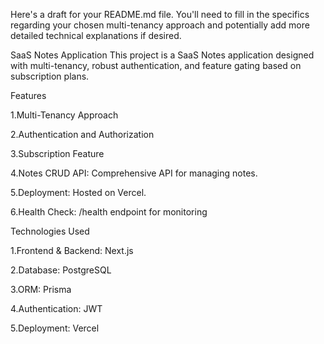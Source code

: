 

Here's a draft for your README.md file. You'll need to fill in the specifics regarding your chosen multi-tenancy approach and potentially add more detailed technical explanations if desired.

SaaS Notes Application
This project is a SaaS Notes application designed with multi-tenancy, robust authentication, and feature gating based on subscription plans.


Features

1.Multi-Tenancy Approach

2.Authentication and Authorization

3.Subscription Feature 

4.Notes CRUD API: Comprehensive API for managing notes.

5.Deployment: Hosted on Vercel.

6.Health Check: /health endpoint for monitoring

Technologies Used

1.Frontend & Backend: Next.js 

2.Database:  PostgreSQL

3.ORM: Prisma

4.Authentication: JWT

5.Deployment: Vercel
